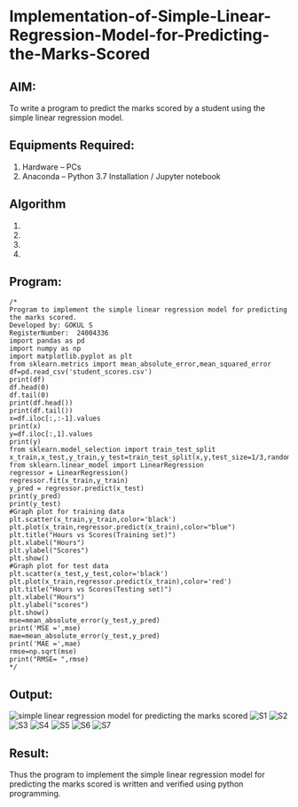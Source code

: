 # Implementation-of-Simple-Linear-Regression-Model-for-Predicting-the-Marks-Scored

## AIM:
To write a program to predict the marks scored by a student using the simple linear regression model.

## Equipments Required:
1. Hardware – PCs
2. Anaconda – Python 3.7 Installation / Jupyter notebook

## Algorithm
1. 
2. 
3. 
4. 

## Program:
```
/*
Program to implement the simple linear regression model for predicting the marks scored.
Developed by: GOKUL S
RegisterNumber:  24004336
import pandas as pd
import numpy as np
import matplotlib.pyplot as plt
from sklearn.metrics import mean_absolute_error,mean_squared_error
df=pd.read_csv('student_scores.csv')
print(df)
df.head(0)
df.tail(0)
print(df.head())
print(df.tail())
x=df.iloc[:,:-1].values
print(x)
y=df.iloc[:,1].values
print(y)
from sklearn.model_selection import train_test_split
x_train,x_test,y_train,y_test=train_test_split(x,y,test_size=1/3,random_state=0)
from sklearn.linear_model import LinearRegression
regressor = LinearRegression()
regressor.fit(x_train,y_train)
y_pred = regressor.predict(x_test)
print(y_pred)
print(y_test)
#Graph plot for training data
plt.scatter(x_train,y_train,color='black')
plt.plot(x_train,regressor.predict(x_train),color="blue")
plt.title("Hours vs Scores(Training set)")
plt.xlabel("Hours")
plt.ylabel("Scores")
plt.show()
#Graph plot for test data
plt.scatter(x_test,y_test,color='black')
plt.plot(x_train,regressor.predict(x_train),color='red')
plt.title("Hours vs Scores(Testing set)")
plt.xlabel("Hours")
plt.ylabel("scores")
plt.show()
mse=mean_absolute_error(y_test,y_pred)
print('MSE =',mse)
mae=mean_absolute_error(y_test,y_pred)
print('MAE =',mae)
rmse=np.sqrt(mse)
print("RMSE= ",rmse)
*/
```

## Output:
![simple linear regression model for predicting the marks scored](sam.png)
![S1](https://github.com/user-attachments/assets/a7b1f2d3-4789-4336-9493-1873ea420c32)
![S2](https://github.com/user-attachments/assets/bbef3f2c-eaab-48d4-b78e-41671a64227f)
![S3](https://github.com/user-attachments/assets/02e0034d-7a76-46f9-8d31-a8e2117c9538)
![S4](https://github.com/user-attachments/assets/32e95a66-cde1-412f-8e4b-7d8b40c070a3)
![S5](https://github.com/user-attachments/assets/491be272-83d8-48ad-8bd5-6abd439c116c)
![S6](https://github.com/user-attachments/assets/9a61b0ea-0273-46b2-b0f6-7371098d0a71)
![S7](https://github.com/user-attachments/assets/72c163dd-c2bc-4139-bc9a-fecaae59eda5)



## Result:
Thus the program to implement the simple linear regression model for predicting the marks scored is written and verified using python programming.
